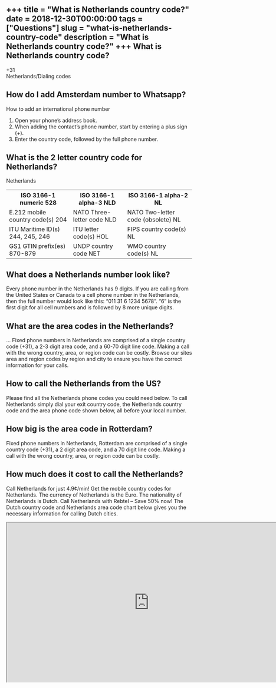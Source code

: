 +++
title = "What is Netherlands country code?"
date = 2018-12-30T00:00:00
tags = ["Questions"]
slug = "what-is-netherlands-country-code"
description = "What is Netherlands country code?"
+++
What is Netherlands country code?
---------------------------------

+31  
Netherlands/Dialing codes

How do I add Amsterdam number to Whatsapp?
------------------------------------------

How to add an international phone number

1. Open your phone’s address book.
2. When adding the contact’s phone number, start by entering a plus sign (+).
3. Enter the country code, followed by the full phone number.

What is the 2 letter country code for Netherlands?
--------------------------------------------------

Netherlands

<table><tr><th>ISO 3166-1 numeric 528</th><th>ISO 3166-1 alpha-3 NLD</th><th>ISO 3166-1 alpha-2 NL</th></tr><tr><td>E.212 mobile country code(s) 204</td><td>NATO Three-letter code NLD</td><td>NATO Two-letter code (obsolete) NL</td></tr><tr><td>ITU Maritime ID(s) 244, 245, 246</td><td>ITU letter code(s) HOL</td><td>FIPS country code(s) NL</td></tr><tr><td>GS1 GTIN prefix(es) 870-879</td><td>UNDP country code NET</td><td>WMO country code(s) NL</td></tr></table>

What does a Netherlands number look like?
-----------------------------------------

Every phone number in the Netherlands has 9 digits. If you are calling from the United States or Canada to a cell phone number in the Netherlands, then the full number would look like this: “011 31 6 1234 5678”. “6” is the first digit for all cell numbers and is followed by 8 more unique digits.

What are the area codes in the Netherlands?
-------------------------------------------

… Fixed phone numbers in Netherlands are comprised of a single country code (+31), a 2-3 digit area code, and a 60-70 digit line code. Making a call with the wrong country, area, or region code can be costly. Browse our sites area and region codes by region and city to ensure you have the correct information for your calls.

How to call the Netherlands from the US?
----------------------------------------

Please find all the Netherlands phone codes you could need below. To call Netherlands simply dial your exit country code, the Netherlands country code and the area phone code shown below, all before your local number.

How big is the area code in Rotterdam?
--------------------------------------

Fixed phone numbers in Netherlands, Rotterdam are comprised of a single country code (+31), a 2 digit area code, and a 70 digit line code. Making a call with the wrong country, area, or region code can be costly.

How much does it cost to call the Netherlands?
----------------------------------------------

Call Netherlands for just 4.9¢/min! Get the mobile country codes for Netherlands. The currency of Netherlands is the Euro. The nationality of Netherlands is Dutch. Call Netherlands with Rebtel – Save 50% now! The Dutch country code and Netherlands area code chart below gives you the necessary information for calling Dutch cities.

<iframe allow="accelerometer; autoplay; clipboard-write; encrypted-media; gyroscope; picture-in-picture" allowfullscreen="" class="__youtube_prefs__  epyt-is-override  no-lazyload" data-no-lazy="1" data-origheight="433" data-origwidth="770" data-skipgform_ajax_framebjll="" height="433" id="_ytid_98822" loading="lazy" src="https://www.youtube.com/embed/EOqVBKEfHo4?enablejsapi=1&autoplay=0&cc_load_policy=0&cc_lang_pref=&iv_load_policy=1&loop=0&modestbranding=0&rel=1&fs=1&playsinline=0&autohide=2&theme=dark&color=red&controls=1&" title="YouTube player" width="770"></iframe>